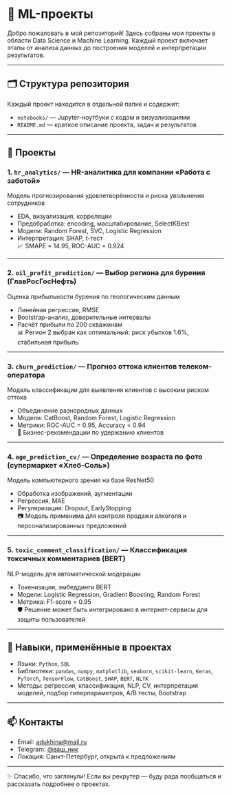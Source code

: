 # 📁 ML-проекты 

Добро пожаловать в мой репозиторий! Здесь собраны мои проекты в области Data Science и Machine Learning. Каждый проект включает этапы от анализа данных до построения моделей и интерпретации результатов.

---

## 🗂️ Структура репозитория

Каждый проект находится в отдельной папке и содержит:
- `notebooks/` — Jupyter-ноутбуки с кодом и визуализациями
- `README.md` — краткое описание проекта, задач и результатов


---

## 📌 Проекты

### 1. `hr_analytics/` — HR-аналитика для компании «Работа с заботой»
Модель прогнозирования удовлетворённости и риска увольнения сотрудников  
- EDA, визуализация, корреляции  
- Предобработка: encoding, масштабирование, SelectKBest  
- Модели: Random Forest, SVC, Logistic Regression  
- Интерпретация: SHAP, t-тест  
📈 SMAPE = 14.95, ROC-AUC = 0.924

---

### 2. `oil_profit_prediction/` — Выбор региона для бурения (ГлавРосГосНефть)
Оценка прибыльности бурения по геологическим данным  
- Линейная регрессия, RMSE  
- Bootstrap-анализ, доверительные интервалы  
- Расчёт прибыли по 200 скважинам  
📊 Регион 2 выбран как оптимальный: риск убытков 1.6%, стабильная прибыль

---

### 3. `churn_prediction/` — Прогноз оттока клиентов телеком-оператора
Модель классификации для выявления клиентов с высоким риском оттока  
- Объединение разнородных данных  
- Модели: CatBoost, Random Forest, Logistic Regression  
- Метрики: ROC-AUC = 0.95, Accuracy = 0.94  
📌 Бизнес-рекомендации по удержанию клиентов

---

### 4. `age_prediction_cv/` — Определение возраста по фото (супермаркет «Хлеб-Соль»)
Модель компьютерного зрения на базе ResNet50  
- Обработка изображений, аугментации  
- Регрессия, MAE  
- Регуляризация: Dropout, EarlyStopping  
📷 Модель применима для контроля продажи алкоголя и персонализированных предложений

---

### 5. `toxic_comment_classification/` — Классификация токсичных комментариев (BERT)
NLP-модель для автоматической модерации  
- Токенизация, эмбеддинги BERT  
- Модели: Logistic Regression, Gradient Boosting, Random Forest  
- Метрика: F1-score = 0.95  
🛡️ Решение может быть интегрировано в интернет-сервисы для защиты пользователей

---

## 🧠 Навыки, применённые в проектах

- Языки: `Python`, `SQL`  
- Библиотеки: `pandas`, `numpy`, `matplotlib`, `seaborn`, `scikit-learn`, `Keras`, `PyTorch`, `TensorFlow`, `CatBoost`, `SHAP`, `BERT`, `NLTK`  
- Методы: регрессия, классификация, NLP, CV, интерпретация моделей, подбор гиперпараметров, A/B тесты, Bootstrap

---

## 📫 Контакты

- Email: [adukhina@mail.ru](mailto:adukhina@mail.ru)  
- Telegram: [@ваш_ник](https://t.me/nastywhatt)  
- Локация: Санкт-Петербург, открыта к предложениям

---

✨ Спасибо, что заглянули! Если вы рекрутер — буду рада пообщаться и рассказать подробнее о проектах.
